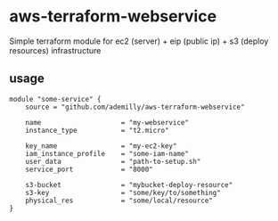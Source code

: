 # aws-terraform-webservice
Simple terraform module for ec2 (server) + eip (public ip) + s3 (deploy resources) infrastructure

## usage

```
module "some-service" {
    source = "github.com/ademilly/aws-terraform-webservice"

    name                    = "my-webservice"
    instance_type           = "t2.micro"

    key_name                = "my-ec2-key"
    iam_instance_profile    = "some-iam-name"
    user_data               = "path-to-setup.sh"
    service_port            = "8000"

    s3-bucket               = "mybucket-deploy-resource"
    s3-key                  = "some/key/to/something"
    physical_res            = "some/local/resource"
}
```
